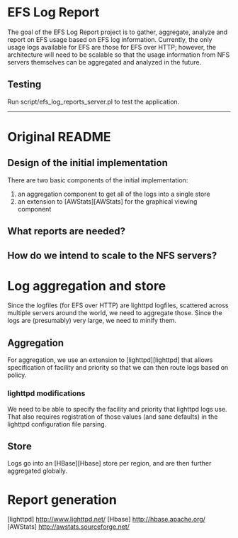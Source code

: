 # EFS Log Report

The goal of the EFS Log Report project is to gather, aggregate, analyze and
report on EFS usage based on EFS log information.  Currently, the only usage
logs available for EFS are those for EFS over HTTP; however, the architecture
will need to be scalable so that the usage information from NFS servers
themselves can be aggregated and analyzed in the future.

## Testing

Run script/efs_log_reports_server.pl to test the application.

---

# Original README

## Design of the initial implementation

There are two basic components of the initial implementation:

1. an aggregation component to get all of the logs into a single store
2. an extension to [AWStats][AWStats] for the graphical viewing component

## What reports are needed?
## How do we intend to scale to the NFS servers?


# Log aggregation and store

Since the logfiles (for EFS over HTTP) are lighttpd logfiles, scattered across
multiple servers around the world, we need to aggregate those.   Since the logs
are (presumably) very large, we need to minify them.

## Aggregation

For aggregation, we use an extension to [lighttpd][lighttpd] that allows
specification of facility and priority so that we can then route logs based
on policy.

### lighttpd modifications

We need to be able to specify the facility and priority that lighttpd logs use.
That also requires registration of those values (and sane defaults) in the
lighttpd configuration file parsing.


## Store

Logs go into an [HBase][Hbase] store per region, and are then further
aggregated globally.

# Report generation


[lighttpd] http://www.lighttpd.net/
[Hbase] http://hbase.apache.org/
[AWStats] http://awstats.sourceforge.net/

